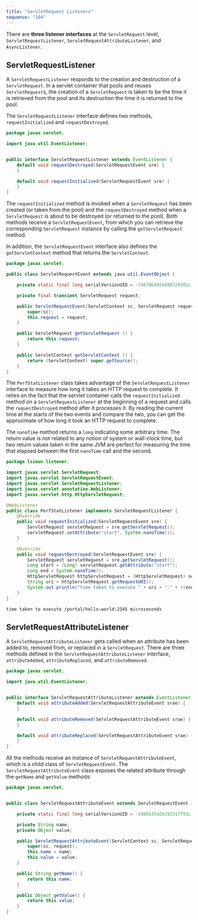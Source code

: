 ```yaml
---
title: "ServletRequest Listeners"
sequence: "104"
---
```


There are **three listener interfaces** at the `ServletRequest` level,
`ServletRequestListener`, `ServletRequestAttributeListener`, and `AsyncListener`.

## ServletRequestListener

A `ServletRequestListener` responds to the creation and destruction of a `ServletRequest`.
In a servlet container that pools and reuses `ServletRequest`s,
the creation of a `ServletRequest` is taken to be the time it is retrieved from the pool and
its destruction the time it is returned to the pool.

The `ServletRequestListener` interface defines two methods,
`requestInitialized` and `requestDestroyed`.

```java
package javax.servlet;

import java.util.EventListener;


public interface ServletRequestListener extends EventListener {
    default void requestDestroyed(ServletRequestEvent sre) {
    }

    default void requestInitialized(ServletRequestEvent sre) {
    }
}
```

The `requestInitialized` method is invoked when a `ServletRequest` has been created (or taken from the pool) and
the `requestDestroyed` method when a `ServletRequest` is about to be destroyed (or returned to the pool).
Both methods receive a `ServletRequestEvent`,
from which you can retrieve the corresponding `ServletRequest` instance
by calling the `getServletRequest` method.

In addition, the `ServletRequestEvent` interface also defines the
`getServletContext` method that returns the `ServletContext`.

```java
package javax.servlet;

public class ServletRequestEvent extends java.util.EventObject { 

    private static final long serialVersionUID = -7467864054698729101L;

    private final transient ServletRequest request;

    public ServletRequestEvent(ServletContext sc, ServletRequest request) {
        super(sc);
        this.request = request;
    }

    public ServletRequest getServletRequest () { 
        return this.request;
    }

    public ServletContext getServletContext () { 
        return (ServletContext) super.getSource();
    }
}
```

The `PerfStatListener` class takes advantage of the `ServletRequestListener` interface
to measure how long it takes an HTTP request to complete.
It relies on the fact that the servlet container calls the `requestInitialized` method on a `ServletRequestListener`
at the beginning of a request and calls the `requestDestroyed` method after it processes it.
By reading the current time at the starts of the two events and compare the two,
you can get the approximate of how long it took an HTTP request to complete.

The `nanoTime` method returns a `long` indicating some arbitrary time.
The return value is not related to any notion of system or wall-clock time,
but two return values taken in the same JVM are perfect for measuring the time
that elapsed between the first `nanoTime` call and the second.

```java
package lsieun.listener;

import javax.servlet.ServletRequest;
import javax.servlet.ServletRequestEvent;
import javax.servlet.ServletRequestListener;
import javax.servlet.annotation.WebListener;
import javax.servlet.http.HttpServletRequest;

@WebListener
public class PerfStatListener implements ServletRequestListener {
    @Override
    public void requestInitialized(ServletRequestEvent sre) {
        ServletRequest servletRequest = sre.getServletRequest();
        servletRequest.setAttribute("start", System.nanoTime());
    }

    @Override
    public void requestDestroyed(ServletRequestEvent sre) {
        ServletRequest servletRequest = sre.getServletRequest();
        Long start = (Long) servletRequest.getAttribute("start");
        Long end = System.nanoTime();
        HttpServletRequest httpServletRequest = (HttpServletRequest) servletRequest;
        String uri = httpServletRequest.getRequestURI();
        System.out.println("time taken to execute " + uri + ":" + ((end - start) / 1000) + " microseconds");
    }
}
```

```text
time taken to execute /portal/hello-world:2345 microseconds
```

## ServletRequestAttributeListener

A `ServletRequestAttributeListener` gets called
when an attribute has been added to, removed from, or replaced in a `ServletRequest`.
There are three methods defined in the `ServletRequestAttributeListener` interface,
`attributeAdded`, `attributeReplaced`, and `attributeRemoved`.

```java
package javax.servlet;

import java.util.EventListener;


public interface ServletRequestAttributeListener extends EventListener {
    default void attributeAdded(ServletRequestAttributeEvent srae) {
    }

    default void attributeRemoved(ServletRequestAttributeEvent srae) {
    }

    default void attributeReplaced(ServletRequestAttributeEvent srae) {
    }
}
```

All the methods receive an instance of `ServletRequestAttributeEvent`,
which is a child class of `ServletRequestEvent`.
The `ServletRequestAttributeEvent` class exposes the related attribute through the `getName` and `getValue` methods:

```java
package javax.servlet;


public class ServletRequestAttributeEvent extends ServletRequestEvent { 

    private static final long serialVersionUID = -1466635426192317793L;

    private String name;
    private Object value;

    public ServletRequestAttributeEvent(ServletContext sc, ServletRequest request, String name, Object value) {
        super(sc, request);
        this.name = name;
        this.value = value;
    }

    public String getName() {
        return this.name;
    }

    public Object getValue() {
        return this.value;   
    }
}
```
